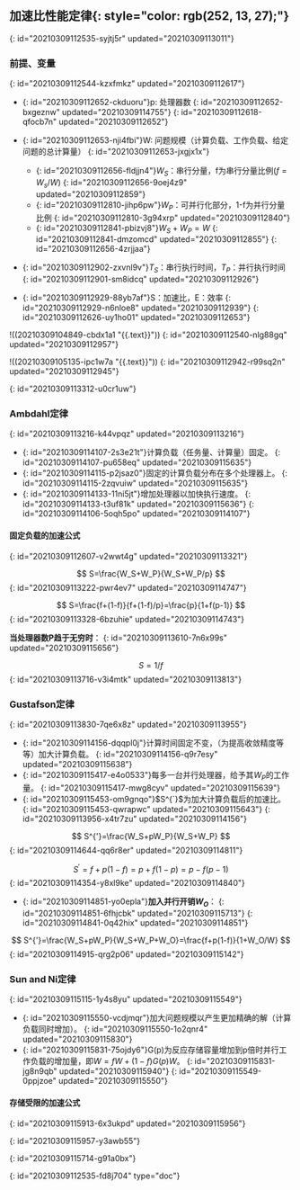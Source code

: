 ## **加速比性能定律**{: style="color: rgb(252, 13, 27);"}
{: id="20210309112535-syjtj5r" updated="20210309113011"}

### 前提、变量
{: id="20210309112544-kzxfmkz" updated="20210309112617"}

- {: id="20210309112652-ckduoru"}p: 处理器数
  {: id="20210309112652-bxgeznw" updated="20210309114755"}
{: id="20210309112618-qfocb7n" updated="20210309112652"}

- {: id="20210309112653-nji4fbi"}W: 问题规模（计算负载、工作负载、给定问题的总计算量）
  {: id="20210309112653-jxgjx1x"}

  - {: id="20210309112656-fldjjn4"}$W_S$：串行分量，f为串行分量比例($f=W_s/W$)
    {: id="20210309112656-9oej4z9" updated="20210309112859"}
  - {: id="20210309112810-jihp6pw"}$W_P$：可并行化部分，1-f为并行分量比例
    {: id="20210309112810-3g94xrp" updated="20210309112840"}
  - {: id="20210309112841-pbizvj8"}$W_S+W_P=W$
    {: id="20210309112841-dmzomcd" updated="20210309112855"}
  {: id="20210309112656-4zrjjaa"}
- {: id="20210309112902-zxvnl9v"}$T_S$：串行执行时间，$T_P$：并行执行时间
  {: id="20210309112901-sm8idcq" updated="20210309112926"}
- {: id="20210309112929-88yb7af"}S：加速比，E：效率
  {: id="20210309112929-n6nloe8" updated="20210309112939"}
{: id="20210309112626-uy1ho01" updated="20210309112653"}

!((20210309104849-cbdx1a1 "{{.text}}"))
{: id="20210309112540-nlg88gq" updated="20210309112957"}

!((20210309105135-ipc1w7a "{{.text}}"))
{: id="20210309112942-r99sq2n" updated="20210309112945"}

{: id="20210309113312-u0cr1uw"}

### Ambdahl定律
{: id="20210309113216-k44vpqz" updated="20210309113216"}

- {: id="20210309114107-2s3e21t"}计算负载（任务量、计算量）固定。
  {: id="20210309114107-pu658eq" updated="20210309115635"}
- {: id="20210309114115-p2jsaz0"}固定的计算负载分布在多个处理器上。
  {: id="20210309114115-2zqvuiw" updated="20210309115635"}
- {: id="20210309114133-11ni5jt"}增加处理器以加快执行速度。
  {: id="20210309114133-t3uf81k" updated="20210309115636"}
{: id="20210309114106-5oqh5po" updated="20210309114107"}

#### 固定负载的加速公式
{: id="20210309112607-v2wwt4g" updated="20210309113321"}

$$
S=\frac{W_S+W_P}{W_S+W_P/p}
$$
{: id="20210309113222-pwr4ev7" updated="20210309114747"}

$$
S=\frac{f+(1-f)}{f+(1-f)/p}=\frac{p}{1+f(p-1)}
$$
{: id="20210309113328-6bzuhie" updated="20210309114743"}

**当处理器数P趋于无穷时**：
{: id="20210309113610-7n6x99s" updated="20210309115656"}

$$
S=1/f
$$
{: id="20210309113716-v3i4mtk" updated="20210309113813"}

### Gustafson定律
{: id="20210309113830-7qe6x8z" updated="20210309113955"}

- {: id="20210309114156-dqqpl0j"}计算时间固定不变，（为提高收敛精度等等）加大计算负载。
  {: id="20210309114156-q9r7esy" updated="20210309115638"}
- {: id="20210309115417-e4o0533"}每多一台并行处理器，给予其$W_P$的工作量。
  {: id="20210309115417-mwg8cyv" updated="20210309115639"}
- {: id="20210309115453-om9gnqo"}$S^{`}$为加大计算负载后的加速比。
  {: id="20210309115453-qwrapwc" updated="20210309115643"}
{: id="20210309113956-x4tr7zu" updated="20210309114156"}

$$
S^{'}=\frac{W_S+pW_P}{W_S+W_P}
$$
{: id="20210309114644-qq6r8er" updated="20210309114811"}

$$
S^{'}=f + p(1-f) =p+f(1-p)=p-f(p-1)
$$
{: id="20210309114354-y8xl9ke" updated="20210309114840"}

- {: id="20210309114851-yo0epla"}**加入并行开销$W_O$**：
  {: id="20210309114851-6fhjcbk" updated="20210309115713"}
{: id="20210309114841-0q42hix" updated="20210309114851"}

$$
S^{'}=\frac{W_S+pW_P}{W_S+W_P+W_O}=\frac{f+p(1-f)}{1+W_O/W}
$$
{: id="20210309114915-qrg2p06" updated="20210309115142"}

### Sun and Ni定律
{: id="20210309115115-1y4s8yu" updated="20210309115549"}

- {: id="20210309115550-vcdjmqr"}加大问题规模以产生更加精确的解（计算负载同时增加）。
  {: id="20210309115550-1o2qnr4" updated="20210309115830"}
- {: id="20210309115831-75ojdy6"}G(p)为反应存储容量增加到p倍时并行工作负载的增加量，即$W=fW+(1-f)G(p)W$。
  {: id="20210309115831-jg8n9qb" updated="20210309115940"}
{: id="20210309115549-0ppjzoe" updated="20210309115550"}

#### 存储受限的加速公式
{: id="20210309115913-6x3ukpd" updated="20210309115956"}

{: id="20210309115957-y3awb55"}

{: id="20210309115714-g91a0bx"}


{: id="20210309112535-fd8j704" type="doc"}
